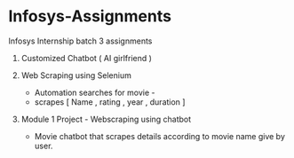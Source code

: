 # Infosys-Assignments
Infosys Internship batch 3 assignments <br>
1. Customized Chatbot (  AI girlfriend ) <br>
2. Web Scraping using Selenium <br>
     - Automation searches for movie -
     - scrapes [ Name , rating , year , duration ] <br>

3. Module 1 Project - Webscraping using chatbot
     - Movie chatbot that scrapes details according to movie name give by user.